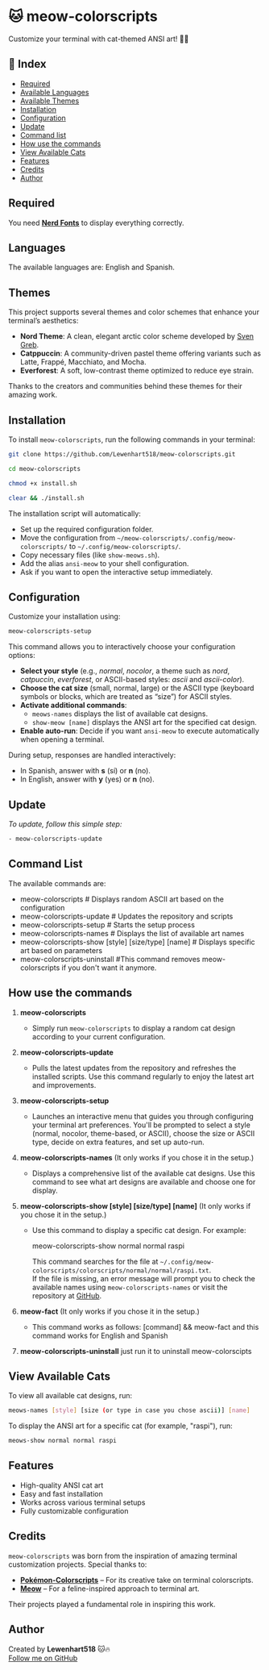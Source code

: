 # 🐱 meow-colorscripts  
Customize your terminal with cat-themed ANSI art! 🎨🔥  

## 📌 Index  
- [Required](#required)  
- [Available Languages](#languages)  
- [Available Themes](#themes)  
- [Installation](#installation)  
- [Configuration](#configuration)  
- [Update](#update)
- [Command list](#command-list)
- [How use the commands](#How-use-the-commands)
- [View Available Cats](#view-available-cats)  
- [Features](#features)  
- [Credits](#credits)  
- [Author](#author)  

## Required  
You need **[Nerd Fonts](https://www.nerdfonts.com/)** to display everything correctly.

## Languages  
The available languages are: English and Spanish.

## Themes  
This project supports several themes and color schemes that enhance your terminal’s aesthetics:

- **Nord Theme**: A clean, elegant arctic color scheme developed by [Sven Greb](https://www.nordtheme.com).  
- **Catppuccin**: A community-driven pastel theme offering variants such as Latte, Frappé, Macchiato, and Mocha.  
- **Everforest**: A soft, low-contrast theme optimized to reduce eye strain.  

Thanks to the creators and communities behind these themes for their amazing work.

## Installation  
To install `meow-colorscripts`, run the following commands in your terminal:  

```bash
git clone https://github.com/Lewenhart518/meow-colorscripts.git
``` 
```bash
cd meow-colorscripts
``` 
```bash
chmod +x install.sh
``` 
```bash
clear && ./install.sh
```  

The installation script will automatically:  
- Set up the required configuration folder.  
- Move the configuration from `~/meow-colorscripts/.config/meow-colorscripts/` to `~/.config/meow-colorscripts/`.  
- Copy necessary files (like `show-meows.sh`).  
- Add the alias `ansi-meow` to your shell configuration.  
- Ask if you want to open the interactive setup immediately.

## Configuration  
Customize your installation using:  

```bash
meow-colorscripts-setup
```  

This command allows you to interactively choose your configuration options:  

- **Select your style** (e.g., *normal*, *nocolor*, a theme such as *nord*, *catpuccin*, *everforest*, or ASCII-based styles: *ascii* and *ascii-color*).  
- **Choose the cat size** (small, normal, large) or the ASCII type (keyboard symbols or blocks, which are treated as “size”) for ASCII styles.  
- **Activate additional commands**:  
  - `meows-names` displays the list of available cat designs.  
  - `show-meow [name]` displays the ANSI art for the specified cat design.  
- **Enable auto-run**: Decide if you want `ansi-meow` to execute automatically when opening a terminal.

During setup, responses are handled interactively:  
- In Spanish, answer with **s** (sí) or **n** (no).  
- In English, answer with **y** (yes) or **n** (no).

## Update  
_To update, follow this simple step:_
```bash
- meow-colorscripts-update
``` 

## Command List
The available commands are:

- meow-colorscripts # Displays random ASCII art based on the configuration
- meow-colorscripts-update # Updates the repository and scripts
- meow-colorscripts-setup # Starts the setup process
- meow-colorscripts-names # Displays the list of available art names
- meow-colorscripts-show [style] [size/type] [name] # Displays specific art based on parameters
- meow-colorscripts-uninstall #This command removes meow-colorscripts if you don't want it anymore.

## How use the commands
1. **meow-colorscripts**  
   - Simply run `meow-colorscripts` to display a random cat design according to your current configuration.
2. **meow-colorscripts-update**  
   - Pulls the latest updates from the repository and refreshes the installed scripts. Use this command regularly to enjoy the latest art and improvements.

3. **meow-colorscripts-setup**  
   - Launches an interactive menu that guides you through configuring your terminal art preferences. You'll be prompted to select a style (normal, nocolor, theme-based, or ASCII), choose the size or ASCII type, decide on extra features, and set up auto-run.

4. **meow-colorscripts-names**  (It only works if you chose it in the setup.)
   - Displays a comprehensive list of the available cat designs. Use this command to see what art designs are available and choose one for display.

5. **meow-colorscripts-show [style] [size/type] [name]**  (It only works if you chose it in the setup.)
   - Use this command to display a specific cat design. For example:
     
     meow-colorscripts-show normal normal raspi  
     
     This command searches for the file at `~/.config/meow-colorscripts/colorscripts/normal/normal/raspi.txt`.  
     If the file is missing, an error message will prompt you to check the available names using `meow-colorscripts-names` or visit the repository at [GitHub](https://github.com/Lewenhart518/meow-colorscripts).

6. **meow-fact** (It only works if you chose it in the setup.)
   - This command works as follows:
     [command] && meow-fact 
     and this command works for English and Spanish
7. **meow-colorscripts-uninstall**
   just run it to uninstall meow-colorscipts
   
## View Available Cats  
To view all available cat designs, run:
```bash
meows-names [style] [size (or type in case you chose ascii)] [name]
```  

To display the ANSI art for a specific cat (for example, "raspi"), run:
```bash
meows-show normal normal raspi
```  

## Features  
- High-quality ANSI cat art  
- Easy and fast installation  
- Works across various terminal setups  
- Fully customizable configuration

## Credits  
`meow-colorscripts` was born from the inspiration of amazing terminal customization projects. Special thanks to:

- **[Pokémon-Colorscripts](https://gitlab.com/phoneybadger/pokemon-colorscripts)** – For its creative take on terminal colorscripts.  
- **[Meow](https://github.com/PixelSergey/meow)** – For a feline-inspired approach to terminal art.

Their projects played a fundamental role in inspiring this work.

## Author  
Created by **Lewenhart518** 🐱🔥  
[Follow me on GitHub](https://github.com/Lewenhart518)
